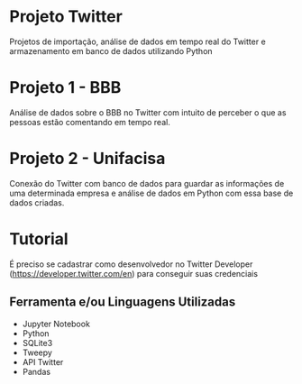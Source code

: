# Projeto Twitter

Projetos de importação, análise de dados em tempo real do Twitter e armazenamento em banco de dados utilizando Python

# Projeto 1 - BBB

Análise de dados sobre o BBB no Twitter com intuito de perceber o que as pessoas estão comentando em tempo real.

# Projeto 2 - Unifacisa

Conexão do Twitter com banco de dados para guardar as informações de uma determinada empresa e análise de dados em Python com essa base de dados criadas.

# Tutorial

É preciso se cadastrar como desenvolvedor no Twitter Developer (https://developer.twitter.com/en) para conseguir suas credenciais

## Ferramenta e/ou Linguagens Utilizadas

- Jupyter Notebook
- Python
- SQLite3
- Tweepy
- API Twitter
- Pandas
